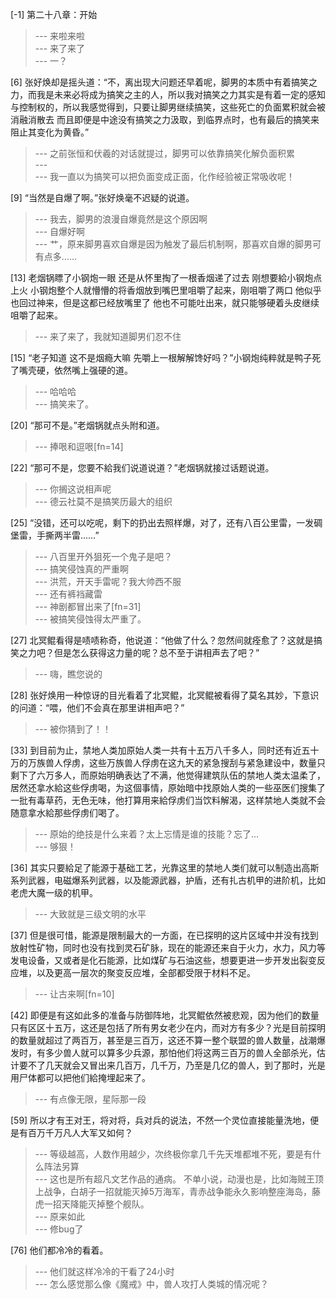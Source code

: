 
[-1] 第二十八章：开始
>--- 来啦来啦<br>
>--- 来了来了<br>
>--- 一？<br>

[6] 张好焕却是摇头道：“不，离出现大问题还早着呢，脚男的本质中有着搞笑之力，而我是未来必将成为搞笑之主的人，所以我对搞笑之力其实是有着一定的感知与控制权的，所以我感觉得到，只要让脚男继续搞笑，这些死亡的负面累积就会被消融消散去 而且即便是中途没有搞笑之力汲取，到临界点时，也有最后的搞笑来阻止其变化为黄昏。”
>--- 之前张恒和伏羲的对话就提过，脚男可以依靠搞笑化解负面积累<br>
>--- <br>
>--- 我一直以为搞笑可以把负面变成正面，化作经验被正常吸收呢！<br>

[9] “当然是自爆了啊。”张好焕毫不迟疑的说道。
>--- 我去，脚男的浪漫自爆竟然是这个原因啊<br>
>--- 自爆好啊<br>
>--- 艹，原来脚男喜欢自爆是因为触发了最后机制啊，那喜欢自爆的脚男可有点多……<br>

[13] 老烟锅瞟了小钢炮一眼 还是从怀里掏了一根香烟递了过去 刚想要給小钢炮点上火 小钢炮整个人就懵懵的将香烟放到嘴巴里咀嚼了起来，刚咀嚼了两口 他似乎也回过神来，但是这都已经放嘴里了 他也不可能吐出来，就只能够硬着头皮继续咀嚼了起来。
>--- 来了来了，我就知道脚男们忍不住<br>

[15] “老子知道 这不是烟瘾大嘛 先嚼上一根解解馋好吗？”小钢炮纯粹就是鸭子死了嘴壳硬，依然嘴上强硬的道。
>--- 哈哈哈<br>
>--- 搞笑来了。<br>

[20] “那可不是。”老烟锅就点头附和道。
>--- 捧哏和逗哏[fn=14]<br>

[22] “那可不是，您要不給我们说道说道？”老烟锅就接过话题说道。
>--- 你搁这说相声呢<br>
>--- 德云社莫不是搞笑历最大的组织<br>

[25] “没错，还可以吃呢，剩下的扔出去照样爆，对了，还有八百公里雷，一发碉堡雷，手撕两半雷……”
>--- 八百里开外狙死一个鬼子是吧？<br>
>--- 搞笑侵蚀真的严重啊<br>
>--- 洪荒，开天手雷呢？我大帅西不服<br>
>--- 还有裤裆藏雷<br>
>--- 神剧都冒出来了[fn=31]<br>
>--- 被搞笑侵蚀得太严重了。<br>

[27] 北冥鲲看得是啧啧称奇，他说道：“他做了什么？忽然间就痊愈了？这就是搞笑之力吧？但是怎么获得这力量的呢？总不至于讲相声去了吧？”
>--- 嗨，瞧您说的<br>

[28] 张好焕用一种惊讶的目光看着了北冥鲲，北冥鲲被看得了莫名其妙，下意识的问道：“喂，他们不会真在那里讲相声吧？”
>--- 被你猜到了！！<br>

[33] 到目前为止，禁地人类加原始人类一共有十五万八千多人，同时还有近五十万的万族兽人俘虏，这些万族兽人俘虏在这九天的紧急搜刮与紧急建设中，数量只剩下了六万多人，而原始明确表达了不满，他觉得建筑队伍的禁地人类太温柔了，居然还拿水給这些俘虏喝，为这個事情，原始暗中找原始人类的一些巫医们搜集了一批有毒草药，无色无味，他打算用来給俘虏们当饮料解渴，这样禁地人类就不会随意拿水給那些俘虏们喝了。
>--- 原始的绝技是什么来着？太上忘情是谁的技能？忘了…<br>
>--- 够狠！<br>

[36] 其实只要給足了能源于基础工艺，光靠这里的禁地人类们就可以制造出高斯系列武器，电磁爆系列武器，以及能源武器，护盾，还有扎古机甲的进阶机，比如老虎大魔一级的机甲。
>--- 大致就是三级文明的水平<br>

[37] 但是很可惜，能源是限制最大的一方面，在已探明的这片区域中并没有找到放射性矿物，同时也没有找到灵石矿脉，现在的能源还来自于火力，水力，风力等发电设备，又或者是化石能源，比如煤矿与石油这些，想要更进一步开发出裂变反应堆，以及更高一层次的聚变反应堆，全部都受限于材料不足。
>--- 让古来啊[fn=10]<br>

[42] 即便是有这如此多的准备与防御阵地，北冥鲲依然被悲观，因为他们的数量只有区区十五万，这还是包括了所有男女老少在内，而对方有多少？光是目前探明的数量就超过了两百万，甚至是三百万，这还不算一整个联盟的兽人数量，战潮爆发时，有多少兽人就可以算多少兵源，那怕他们将这两三百万的兽人全部杀光，估计要不了几天就会又冒出来几百万，几千万，乃至是几亿的兽人，到了那时，光是用尸体都可以把他们給掩埋起来了。
>--- 有点像无限，星际那一段<br>

[59] 所以才有王对王，将对将，兵对兵的说法，不然一个灵位直接能量洗地，便是有百万千万凡人大军又如何？
>--- 等级越高，人数作用越少，次终极你拿几千先天堆都堆不死，要是有什么阵法另算<br>
>--- 这也是所有超凡文艺作品的通病。
不单小说，动漫也是，比如海贼王顶上战争，白胡子一招就能灭掉5万海军，青赤战争能永久影响整座海岛，藤虎一招天降能灭掉整个舰队。<br>
>--- 原来如此<br>
>--- 修bug了<br>

[76] 他们都冷冷的看着。
>--- 他们就这样冷冷的干看了24小时<br>
>--- 怎么感觉那么像《魔戒》中，兽人攻打人类城的情况呢？<br>
